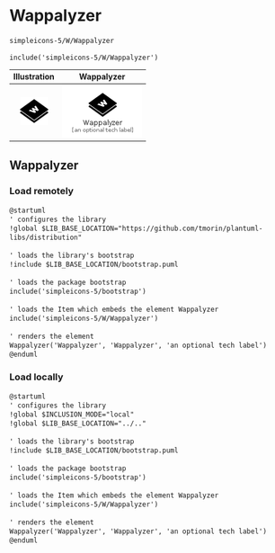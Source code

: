 # Wappalyzer


```text
simpleicons-5/W/Wappalyzer
```

```text
include('simpleicons-5/W/Wappalyzer')
```



| Illustration | Wappalyzer |
| :---: | :---: |
| ![illustration for Illustration](../../simpleicons-5/W/Wappalyzer.png) | ![illustration for Wappalyzer](../../simpleicons-5/W/Wappalyzer.Local.png) |




## Wappalyzer

### Load remotely
```plantuml
@startuml
' configures the library
!global $LIB_BASE_LOCATION="https://github.com/tmorin/plantuml-libs/distribution"

' loads the library's bootstrap
!include $LIB_BASE_LOCATION/bootstrap.puml

' loads the package bootstrap
include('simpleicons-5/bootstrap')

' loads the Item which embeds the element Wappalyzer
include('simpleicons-5/W/Wappalyzer')

' renders the element
Wappalyzer('Wappalyzer', 'Wappalyzer', 'an optional tech label')
@enduml
```

### Load locally
```plantuml
@startuml
' configures the library
!global $INCLUSION_MODE="local"
!global $LIB_BASE_LOCATION="../.."

' loads the library's bootstrap
!include $LIB_BASE_LOCATION/bootstrap.puml

' loads the package bootstrap
include('simpleicons-5/bootstrap')

' loads the Item which embeds the element Wappalyzer
include('simpleicons-5/W/Wappalyzer')

' renders the element
Wappalyzer('Wappalyzer', 'Wappalyzer', 'an optional tech label')
@enduml
```

